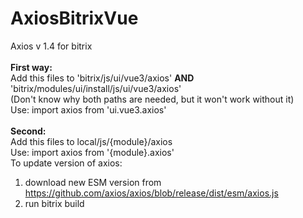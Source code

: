 # AxiosBitrixVue
Axios v 1.4 for bitrix </br></br>
<strong>First way:</strong> </br>
Add this files to 'bitrix/js/ui/vue3/axios' <strong> AND </strong> 'bitrix/modules/ui/install/js/ui/vue3/axios'</br>
(Don't know why both paths are needed, but it won't work without it)</br>
Use: import axios from 'ui.vue3.axios' </br></br>
<strong>Second:</strong></br>
Add this files to  local/js/{module}/axios </br>
Use: import axios from '{module}.axios' </br>
To update version of axios: </br>
1) download new ESM version from https://github.com/axios/axios/blob/release/dist/esm/axios.js </br>
2) run bitrix build </br>
